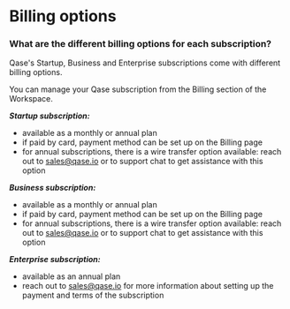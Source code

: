 # Billing options

### What are the different billing options for each subscription?

Qase's Startup, Business and Enterprise subscriptions come with different billing options.

You can manage your Qase subscription from the Billing section of the Workspace.



_**Startup subscription:**_

* available as a monthly or annual plan
* if paid by card, payment method can be set up on the Billing page
* for annual subscriptions, there is a wire transfer option available: reach out to [sales@qase.io](mailto:sales@qase.io) or to support chat to get assistance with this option



_**Business subscription:**_

* available as a monthly or annual plan
* if paid by card, payment method can be set up on the Billing page
* for annual subscriptions, there is a wire transfer option available: reach out to [sales@qase.io](mailto:sales@qase.io) or to support chat to get assistance with this option



_**Enterprise subscription:**_

* available as an annual plan
* reach out to [sales@qase.io](mailto:sales@qase.io) for more information about setting up the payment and terms of the subscription
